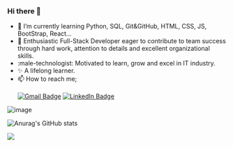 ### Hi there 👋

<!--
**brkdkmn/brkdkmn** is a ✨ _special_ ✨ repository because its `README.md` (this file) appears on your GitHub profile.

Here are some ideas to get you started:

- 🔭 I’m currently working on ...
- 🌱 I’m currently learning ...
- 👯 I’m looking to collaborate on ...
- 🤔 I’m looking for help with ...
- 💬 Ask me about ...
- 📫 How to reach me: ...
- 😄 Pronouns: ...
- ⚡ Fun fact: ...
-->

- :seedling: I’m currently learning Python, SQL, Git&GitHub, HTML, CSS, JS, BootStrap, React...
- :dancers: Enthusiastic Full-Stack Developer eager to contribute to team success through hard work, attention to details and excellent organizational skills.
- :male-technologist: Motivated to learn, grow and excel in IT industry.
- :sparkles: A lifelong learner.
- :mailbox: How to reach me;
<br><br>
[![Gmail Badge](https://img.shields.io/badge/Gmail-D14836?style=for-the-badge&logo=gmail&logoColor=white)](https://mail.google.com/mail/u/0/?hl=tr&tf=cm&fs=1&to=bydkmnn@gmail.com)
[![LinkedIn Badge](https://img.shields.io/badge/LinkedIn-0077B5?style=for-the-badge&logo=linkedin&logoColor=white)](https://www.linkedin.com/in/burak-dikmen/)

![image](https://user-images.githubusercontent.com/81514530/125501140-6dcff449-c680-4e5b-9f8c-25da1d91a28d.png)

![Anurag's GitHub stats](https://github-readme-stats.vercel.app/api?username=brkdkmn&show_icons=true&theme=onedark)<br>

![](https://komarev.com/ghpvc/?username=brkdkmn)<br>
